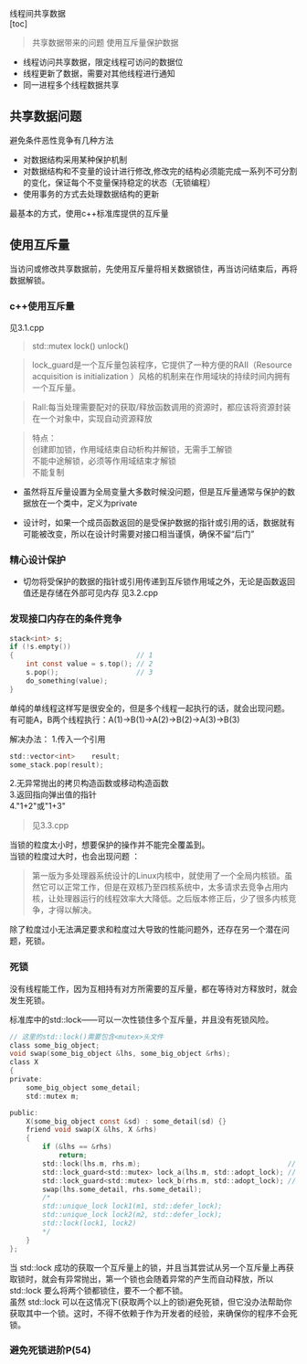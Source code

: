 线程间共享数据  
[toc]
 
>共享数据带来的问题
>使用互斥量保护数据

- 线程访问共享数据，限定线程可访问的数据位
- 线程更新了数据，需要对其他线程进行通知
- 同一进程多个线程数据共享

## 共享数据问题

避免条件恶性竞争有几种方法
- 对数据结构采用某种保护机制
- 对数据结构和不变量的设计进行修改,修改完的结构必须能完成一系列不可分割的变化，保证每个不变量保持稳定的状态（无锁编程）
- 使用事务的方式去处理数据结构的更新

最基本的方式，使用c++标准库提供的互斥量

##  使用互斥量
当访问或修改共享数据前，先使用互斥量将相关数据锁住，再当访问结束后，再将数据解锁。

### c++使用互斥量
见3.1.cpp
> std::mutex    lock()  unlock()    

>lock_guard是一个互斥量包装程序，它提供了一种方便的RAII（Resource acquisition is initialization ）风格的机制来在作用域块的持续时间内拥有一个互斥量。  

>Rall:每当处理需要配对的获取/释放函数调用的资源时，都应该将资源封装在一个对象中，实现自动资源释放

>特点：  
创建即加锁，作用域结束自动析构并解锁，无需手工解锁  
不能中途解锁，必须等作用域结束才解锁  
不能复制  

- 虽然将互斥量设置为全局变量大多数时候没问题，但是互斥量通常与保护的数据放在一个类中，定义为private

- 设计时，如果一个成员函数返回的是受保护数据的指针或引用的话，数据就有可能被改变，所以在设计时需要对接口相当谨慎，确保不留“后门”

### 精心设计保护
- 切勿将受保护的数据的指针或引用传递到互斥锁作用域之外，无论是函数返回值还是存储在外部可见内存
见3.2.cpp

### 发现接口内存在的条件竞争
```c
stack<int> s;
if (!s.empty())
{                              // 1
    int const value = s.top(); // 2
    s.pop();                   // 3
    do_something(value);
}
```
单纯的单线程这样写是很安全的，但是多个线程一起执行的话，就会出现问题。  
有可能A，B两个线程执行：A(1)->B(1)->A(2)->B(2)->A(3)->B(3)

解决办法：
1.传入一个引用
```c
std::vector<int>    result;
some_stack.pop(result);
```
2.无异常抛出的拷贝构造函数或移动构造函数   
3.返回指向弹出值的指针  
4."1+2"或"1+3"  
>见3.3.cpp

当锁的粒度太小时，想要保护的操作并不能完全覆盖到。  
当锁的粒度过大时，也会出现问题 ：  
>第一版为多处理器系统设计的Linux内核中，就使用了一个全局内核锁。虽然它可以正常工作，但是在双核乃至四核系统中，太多请求去竞争占用内核，让处理器运行的线程效率大大降低。之后版本修正后，少了很多内核竞争，才得以解决。

除了粒度过小无法满足要求和粒度过大导致的性能问题外，还存在另一个潜在问题，死锁。

###  死锁
没有线程能工作，因为互相持有对方所需要的互斥量，都在等待对方释放时，就会发生死锁。  

标准库中的std::lock——可以一次性锁住多个互斥量，并且没有死锁风险。

```c
// 这里的std::lock()需要包含<mutex>头文件
class some_big_object;
void swap(some_big_object &lhs, some_big_object &rhs);
class X
{
private:
    some_big_object some_detail;
    std::mutex m;

public:
    X(some_big_object const &sd) : some_detail(sd) {}
    friend void swap(X &lhs, X &rhs)
    {
        if (&lhs == &rhs)
            return;
        std::lock(lhs.m, rhs.m);                                    // 1
        std::lock_guard<std::mutex> lock_a(lhs.m, std::adopt_lock); // 2
        std::lock_guard<std::mutex> lock_b(rhs.m, std::adopt_lock); // 3
        swap(lhs.some_detail, rhs.some_detail);
        /*
        std::unique_lock lock1(m1, std::defer_lock);
        std::unique_lock lock2(m2, std::defer_lock);
        std::lock(lock1, lock2)
        */
    }
};
```
当 std::lock 成功的获取一个互斥量上的锁，并且当其尝试从另一个互斥量上再获取锁时，就会有异常抛出，第一个锁也会随着异常的产生而自动释放，所以 std::lock 要么将两个锁都锁住，要不一个都不锁。  
虽然 std::lock 可以在这情况下(获取两个以上的锁)避免死锁，但它没办法帮助你获取其中一个锁。这时，不得不依赖于作为开发者的经验，来确保你的程序不会死锁。

###  避免死锁进阶P(54)